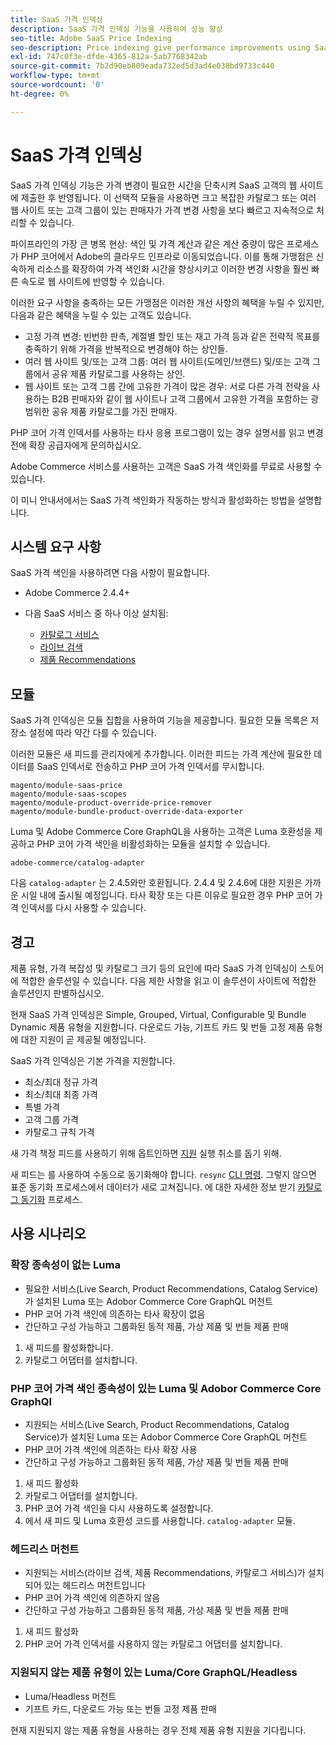 ```yaml
---
title: SaaS 가격 인덱싱
description: SaaS 가격 인덱싱 기능을 사용하여 성능 향상
seo-title: Adobe SaaS Price Indexing
seo-description: Price indexing give performance improvements using SaaS infrastructure
exl-id: 747c0f3e-dfde-4365-812a-5ab7768342ab
source-git-commit: 7b2d90eb809eada732ed5d3ad4e038bd9733c440
workflow-type: tm+mt
source-wordcount: '0'
ht-degree: 0%

---
```


# SaaS 가격 인덱싱

SaaS 가격 인덱싱 기능은 가격 변경이 필요한 시간을 단축시켜 SaaS 고객의 웹 사이트에 제출한 후 반영됩니다. 이 선택적 모듈을 사용하면 크고 복잡한 카탈로그 또는 여러 웹 사이트 또는 고객 그룹이 있는 판매자가 가격 변경 사항을 보다 빠르고 지속적으로 처리할 수 있습니다.

파이프라인의 가장 큰 병목 현상: 색인 및 가격 계산과 같은 계산 중량이 많은 프로세스가 PHP 코어에서 Adobe의 클라우드 인프라로 이동되었습니다. 이를 통해 가맹점은 신속하게 리소스를 확장하여 가격 색인화 시간을 향상시키고 이러한 변경 사항을 훨씬 빠른 속도로 웹 사이트에 반영할 수 있습니다.

이러한 요구 사항을 충족하는 모든 가맹점은 이러한 개선 사항의 혜택을 누릴 수 있지만, 다음과 같은 혜택을 누릴 수 있는 고객도 있습니다.

* 고정 가격 변경: 빈번한 판촉, 계절별 할인 또는 재고 가격 등과 같은 전략적 목표를 충족하기 위해 가격을 반복적으로 변경해야 하는 상인들.
* 여러 웹 사이트 및/또는 고객 그룹: 여러 웹 사이트(도메인/브랜드) 및/또는 고객 그룹에서 공유 제품 카탈로그를 사용하는 상인.
* 웹 사이트 또는 고객 그룹 간에 고유한 가격이 많은 경우: 서로 다른 가격 전략을 사용하는 B2B 판매자와 같이 웹 사이트나 고객 그룹에서 고유한 가격을 포함하는 광범위한 공유 제품 카탈로그를 가진 판매자.

PHP 코어 가격 인덱서를 사용하는 타사 응용 프로그램이 있는 경우 설명서를 읽고 변경 전에 확장 공급자에게 문의하십시오.

Adobe Commerce 서비스를 사용하는 고객은 SaaS 가격 색인화를 무료로 사용할 수 있습니다.

이 미니 안내서에서는 SaaS 가격 색인화가 작동하는 방식과 활성화하는 방법을 설명합니다.

## 시스템 요구 사항

SaaS 가격 색인을 사용하려면 다음 사항이 필요합니다.

* Adobe Commerce 2.4.4+
* 다음 SaaS 서비스 중 하나 이상 설치됨:

   * [카탈로그 서비스](../catalog-service/overview.md)
   * [라이브 검색](../live-search/guide-overview.md)
   * [제품 Recommendations](../product-recommendations/guide-overview.md)

## 모듈

SaaS 가격 인덱싱은 모듈 집합을 사용하여 기능을 제공합니다. 필요한 모듈 목록은 저장소 설정에 따라 약간 다를 수 있습니다.

이러한 모듈은 새 피드를 관리자에게 추가합니다. 이러한 피드는 가격 계산에 필요한 데이터를 SaaS 인덱서로 전송하고 PHP 코어 가격 인덱서를 무시합니다.

```
magento/module-saas-price
magento/module-saas-scopes
magento/module-product-override-price-remover
magento/module-bundle-product-override-data-exporter
```

Luma 및 Adobe Commerce Core GraphQL을 사용하는 고객은 Luma 호환성을 제공하고 PHP 코어 가격 색인을 비활성화하는 모듈을 설치할 수 있습니다.

```
adobe-commerce/catalog-adapter
```

다음 `catalog-adapter` 는 2.4.5와만 호환됩니다. 2.4.4 및 2.4.6에 대한 지원은 가까운 시일 내에 출시될 예정입니다.
타사 확장 또는 다른 이유로 필요한 경우 PHP 코어 가격 인덱서를 다시 사용할 수 있습니다.

## 경고

제품 유형, 가격 복잡성 및 카탈로그 크기 등의 요인에 따라 SaaS 가격 인덱싱이 스토어에 적합한 솔루션일 수 있습니다. 다음 제한 사항을 읽고 이 솔루션이 사이트에 적합한 솔루션인지 판별하십시오.

현재 SaaS 가격 인덱싱은 Simple, Grouped, Virtual, Configurable 및 Bundle Dynamic 제품 유형을 지원합니다.
다운로드 가능, 기프트 카드 및 번들 고정 제품 유형에 대한 지원이 곧 제공될 예정입니다.

SaaS 가격 인덱싱은 기본 가격을 지원합니다.

* 최소/최대 정규 가격
* 최소/최대 최종 가격
* 특별 가격
* 고객 그룹 가격
* 카탈로그 규칙 가격

새 가격 책정 피드를 사용하기 위해 옵트인하면 [지원](https://experienceleague.adobe.com/docs/commerce-knowledge-base/kb/help-center-guide/magento-help-center-user-guide.html) 실행 취소를 돕기 위해.

새 피드는 를 사용하여 수동으로 동기화해야 합니다. `resync` [CLI 명령](https://experienceleague.adobe.com/docs/commerce-merchant-services/user-guides/data-services/catalog-sync.html#resynccmdline). 그렇지 않으면 표준 동기화 프로세스에서 데이터가 새로 고쳐집니다. 에 대한 자세한 정보 받기 [카탈로그 동기화](../landing/catalog-sync.md) 프로세스.

## 사용 시나리오

### 확장 종속성이 없는 Luma

* 필요한 서비스(Live Search, Product Recommendations, Catalog Service)가 설치된 Luma 또는 Adobor Commerce Core GraphQL 머천트
* PHP 코어 가격 색인에 의존하는 타사 확장이 없음
* 간단하고 구성 가능하고 그룹화된 동적 제품, 가상 제품 및 번들 제품 판매

1. 새 피드를 활성화합니다.
1. 카탈로그 어댑터를 설치합니다.

### PHP 코어 가격 색인 종속성이 있는 Luma 및 Adobor Commerce Core GraphQl

* 지원되는 서비스(Live Search, Product Recommendations, Catalog Service)가 설치된 Luma 또는 Adobor Commerce Core GraphQL 머천트
* PHP 코어 가격 색인에 의존하는 타사 확장 사용
* 간단하고 구성 가능하고 그룹화된 동적 제품, 가상 제품 및 번들 제품 판매

1. 새 피드 활성화
1. 카탈로그 어댑터를 설치합니다.
1. PHP 코어 가격 색인을 다시 사용하도록 설정합니다.
1. 에서 새 피드 및 Luma 호환성 코드를 사용합니다. `catalog-adapter` 모듈.

### 헤드리스 머천트

* 지원되는 서비스(라이브 검색, 제품 Recommendations, 카탈로그 서비스)가 설치되어 있는 헤드리스 머천트입니다
* PHP 코어 가격 색인에 의존하지 않음
* 간단하고 구성 가능하고 그룹화된 동적 제품, 가상 제품 및 번들 제품 판매

1. 새 피드 활성화
1. PHP 코어 가격 인덱서를 사용하지 않는 카탈로그 어댑터를 설치합니다.

### 지원되지 않는 제품 유형이 있는 Luma/Core GraphQL/Headless

* Luma/Headless 머천트
* 기프트 카드, 다운로드 가능 또는 번들 고정 제품 판매

현재 지원되지 않는 제품 유형을 사용하는 경우 전체 제품 유형 지원을 기다립니다.
